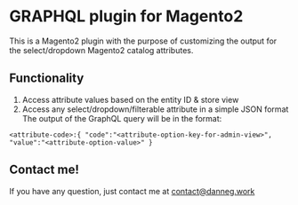 # GRAPHQL plugin for Magento2

This is a Magento2 plugin with the purpose of customizing the output for the select/dropdown Magento2 catalog attributes.

## Functionality

1. Access attribute values based on the entity ID & store view
2. Access any select/dropdown/filterable attribute in a simple JSON format
   The output of the GraphQL query will be in the format:

`<attribute-code>:{
"code":"<attribute-option-key-for-admin-view>",
"value":"<attribute-option-value>"
}`

## Contact me!
If you have any question, just contact me at contact@danneg.work

